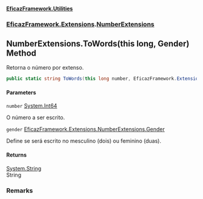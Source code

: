 #### [EficazFramework.Utilities](EficazFrameworkData.md 'EficazFramework Data')
### [EficazFramework.Extensions](EficazFrameworkData.md#EficazFramework.Extensions 'EficazFramework.Extensions').[NumberExtensions](EficazFramework.Extensions/NumberExtensions.md 'EficazFramework.Extensions.NumberExtensions')

## NumberExtensions.ToWords(this long, Gender) Method

Retorna o número por extenso.

```csharp
public static string ToWords(this long number, EficazFramework.Extensions.NumberExtensions.Gender gender=EficazFramework.Extensions.NumberExtensions.Gender.Masculino);
```
#### Parameters

<a name='EficazFramework.Extensions.NumberExtensions.ToWords(thislong,EficazFramework.Extensions.NumberExtensions.Gender).number'></a>

`number` [System.Int64](https://docs.microsoft.com/en-us/dotnet/api/System.Int64 'System.Int64')

O número a ser escrito.

<a name='EficazFramework.Extensions.NumberExtensions.ToWords(thislong,EficazFramework.Extensions.NumberExtensions.Gender).gender'></a>

`gender` [EficazFramework.Extensions.NumberExtensions.Gender](https://docs.microsoft.com/en-us/dotnet/api/EficazFramework.Extensions.NumberExtensions.Gender 'EficazFramework.Extensions.NumberExtensions.Gender')

Define se será escrito no mesculino (dois) ou feminino (duas).

#### Returns
[System.String](https://docs.microsoft.com/en-us/dotnet/api/System.String 'System.String')  
String

### Remarks